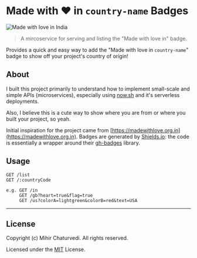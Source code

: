 # Made with ❤️ in `country-name` Badges

![Made with love in India](https://madewithlove.now.sh/in?heart=true&template=for-the-badge)

> A mircoservice for serving and listing the "Made with love in" badge.

Provides a quick and easy way to add the "Made with love in `country-name`" badge to show off your project's country of origin!

## About

I built this project primarily to understand how to implement small-scale and simple APIs (microservices), especially using [now.sh](https://now.sh) and it's serverless deployments.

Also, I believe this is a cute way to show where you are from or where you built your project, so yeah.

Initial inspiration for the project came from [https://madewithlove.org.in](https://madewithlove.org.in). Badges are generated by [Shields.io](https://shields.io): the code is essentially a wrapper around their [gh-badges](https://www.npmjs.com/package/gh-badges) library.

## Usage

```
GET /list
GET /:countryCode

e.g. GET /in
     GET /gb?heart=true&flag=true
     GET /us?colorA=lightgreen&colorB=red&text=USA
```
---

## License

Copyright (c) Mihir Chaturvedi. All rights reserved.

Licensed under the [MIT](LICENSE) License.
